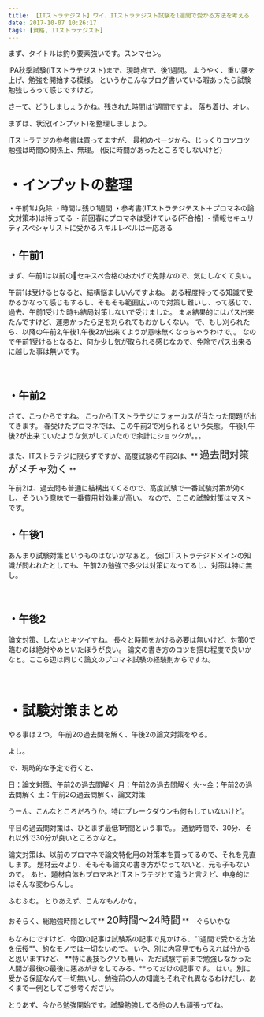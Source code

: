 ```yaml
---
title: 【ITストラテジスト】ワイ、ITストラテジスト試験を1週間で受かる方法を考える
date: 2017-10-07 10:26:17
tags: [資格, ITストラテジスト]
---
```


まず、タイトルは釣り要素強いです。スンマセン。

IPA秋季試験(ITストラテジスト)まで、現時点で、後1週間。
ようやく、重い腰を上げ、勉強を開始する模様。
というかこんなブログ書いている暇あったら試験勉強しろって感じですけど。

さーて、どうしましょうかね。残された時間は1週間ですよ。
落ち着け、オレ。

まずは、状況(インプット)を整理しましょう。

ITストラテジの参考書は買ってますが、
最初のページから、じっくりコツコツ勉強は時間の関係上、無理。
(仮に時間があったところでしないけど）

<!-- more -->

# ・インプットの整理
・午前1は免除
・時間は残り1週間
・参考書(ITストラテジテスト＋プロマネの論文対策本)は持ってる
・前回春にプロマネは受けている(不合格)
・情報セキュリティスペシャリストに受かるスキルレベルは一応ある

## ・午前1
まず、午前1は以前のセキスペ合格のおかげで免除なので、気にしなくて良い。

午前1は受けるとなると、結構悩ましいんですよね。
ある程度持ってる知識で受かるかなって感じもするし、そもそも範囲広いので対策し難いし、って感じで、
過去、午前1受けた時も結局対策しないで受けました。
まぁ結果的にはパス出来たんですけど、運悪かったら足を刈られてもおかしくない。
で、もし刈られたら、以降の午前2,午後1,午後2が出来てようが意味無くなっちゃうわけで。。
なので午前1受けるとなると、何か少し気が取られる感じなので、免除でパス出来るに越した事は無いです。

　
## ・午前2
さて、こっからですね。
こっからITストラテジにフォーカスが当たった問題が出てきます。
春受けたプロマネでは、この午前2で刈られるという失態。
午後1,午後2が出来ていたような気がしていたので余計にショックが。。。

また、ITストラテジに限らずですが、高度試験の午前2は、** <span style="font-size: 20px">過去問対策がメチャ効く</span> **

午前2は、過去問も普通に結構出てくるので、高度試験で一番試験対策が効くし、そういう意味で一番費用対効果が高い。
なので、ここの試験対策はマストです。
　
　
## ・午後1
あんまり試験対策というものはないかなぁと。
仮にITストラテジドメインの知識が問われたとしても、午前2の勉強で多少は対策になってるし、対策は特に無し。

　
## ・午後2
論文対策、しないとキツイすね。
長々と時間をかける必要は無いけど、対策0で臨むのは絶対やめといたほうが良い。
論文の書き方のコツを掴む程度で良いかなと。ここら辺は同じく論文のプロマネ試験の経験則からですね。

　
# ・試験対策まとめ
やる事は２つ。
午前2の過去問を解く、午後2の論文対策をやる。

よし。

で、現時的な予定で行くと、

日：論文対策、午前2の過去問解く
月：午前2の過去問解く
火〜金：午前2の過去問解く
土：午前2の過去問解く、論文対策

うーん、こんなところだろうか。特にブレークダウンも何もしていないけど。

平日の過去問対策は、ひとまず最低1時間という事で。。
通勤時間で、30分、それ以外で30分が良いところかなと。

論文対策は、以前のプロマネで論文特化用の対策本を買ってるので、それを見直します。
題材云々より、そもそも論文の書き方がなってないと、元も子もないので。
あと、題材自体もプロマネとITストラテジとで違うと言えど、中身的にはそんな変わらんし。

ふむふむ。
とりあえず、こんなもんかな。

おそらく、総勉強時間として** <span style="font-size: 20px">20時間〜24時間</span> **　ぐらいかな

ちなみにですけど、今回の記事は試験系の記事で見かける、"1週間で受かる方法を伝授""、的なモノでは一切ないので。
いや、別に内容見てもらえれば分かると思いますけど、
**特に裏技もクソも無い、ただ試験寸前まで勉強しなかった人間が最後の最後に悪あがきをしてみる、**ってだけの記事です。
はい。別に受かる保証なんて一切無いし、勉強前の人の知識もそれぞれ異なるわけだし、あくまで一例としてご参考ください。

とりあず、今から勉強開始です。試験勉強してる他の人も頑張ってね。

